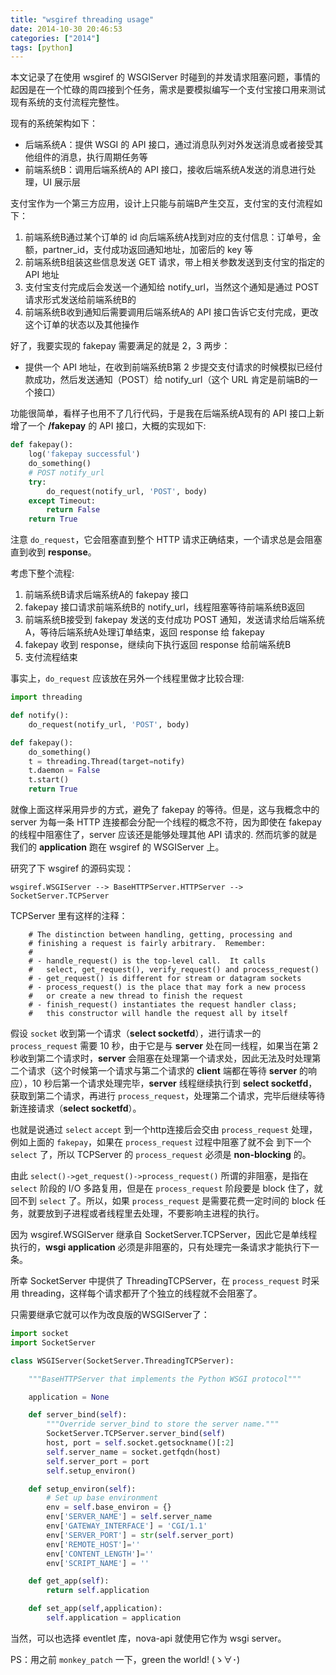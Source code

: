 ```yaml
---
title: "wsgiref threading usage"
date: 2014-10-30 20:46:53
categories: ["2014"]
tags: [python]
---
```


本文记录了在使用 wsgiref 的 WSGIServer 时碰到的并发请求阻塞问题，事情的起因是在一个忙碌的周四接到个任务，需求是要模拟编写一个支付宝接口用来测试现有系统的支付流程完整性。

现有的系统架构如下：

- 后端系统A：提供 WSGI 的 API 接口，通过消息队列对外发送消息或者接受其他组件的消息，执行周期任务等
- 前端系统B：调用后端系统A的 API 接口，接收后端系统A发送的消息进行处理，UI 展示层

支付宝作为一个第三方应用，设计上只能与前端B产生交互，支付宝的支付流程如下：

1. 前端系统B通过某个订单的 id 向后端系统A找到对应的支付信息：订单号，金额，partner_id，支付成功返回通知地址，加密后的 key 等 
2. 前端系统B组装这些信息发送 GET 请求，带上相关参数发送到支付宝的指定的 API 地址
3. 支付宝支付完成后会发送一个通知给 notify_url，当然这个通知是通过 POST 请求形式发送给前端系统B的
4. 前端系统B收到通知后需要调用后端系统A的 API 接口告诉它支付完成，更改这个订单的状态以及其他操作

好了，我要实现的 fakepay 需要满足的就是 2，3 两步：

- 提供一个 API 地址，在收到前端系统B第 2 步提交支付请求的时候模拟已经付款成功，然后发送通知（POST）给 notify_url（这个 URL 肯定是前端B的一个接口）

功能很简单，看样子也用不了几行代码，于是我在后端系统A现有的 API 接口上新增了一个 **/fakepay** 的 API 接口，大概的实现如下:

```python
def fakepay():
    log('fakepay successful')
    do_something()
    # POST notify_url
    try:
        do_request(notify_url, 'POST', body)
    except Timeout:
        return False
    return True
```

注意 `do_request`，它会阻塞直到整个 HTTP 请求正确结束，一个请求总是会阻塞直到收到 **response**。

考虑下整个流程:

1. 前端系统B请求后端系统A的 fakepay 接口
2. fakepay 接口请求前端系统B的 notify_url，线程阻塞等待前端系统B返回
3. 前端系统B接受到 fakepay 发送的支付成功 POST 通知，发送请求给后端系统A，等待后端系统A处理订单结束，返回 response 给 fakepay
4. fakepay 收到 response，继续向下执行返回 response 给前端系统B
5. 支付流程结束

事实上，`do_request` 应该放在另外一个线程里做才比较合理:

```python
import threading

def notify():
    do_request(notify_url, 'POST', body)

def fakepay():
    do_something()
    t = threading.Thread(target=notify)
    t.daemon = False
    t.start()
    return True
```

就像上面这样采用异步的方式，避免了 fakepay 的等待。但是，这与我概念中的 server 为每一条 HTTP 连接都会分配一个线程的概念不符，因为即使在 fakepay 的线程中阻塞住了，server 应该还是能够处理其他 API 请求的. 然而坑爹的就是我们的 **application** 跑在 wsgiref 的 WSGIServer 上。

研究了下 wsgiref 的源码实现：

```
wsgiref.WSGIServer --> BaseHTTPServer.HTTPServer --> SocketServer.TCPServer
```

TCPServer 里有这样的注释：

```
    # The distinction between handling, getting, processing and
    # finishing a request is fairly arbitrary.  Remember:
    #
    # - handle_request() is the top-level call.  It calls
    #   select, get_request(), verify_request() and process_request()
    # - get_request() is different for stream or datagram sockets
    # - process_request() is the place that may fork a new process
    #   or create a new thread to finish the request
    # - finish_request() instantiates the request handler class;
    #   this constructor will handle the request all by itself
```

假设 `socket` 收到第一个请求（**select socketfd**），进行请求一的 `process_request` 需要 10 秒，由于它是与 **server** 处在同一线程，如果当在第 2 秒收到第二个请求时，**server** 会阻塞在处理第一个请求处，因此无法及时处理第二个请求（这个时候第一个请求与第二个请求的 **client** 端都在等待 **server** 的响应），10 秒后第一个请求处理完毕，**server** 线程继续执行到 **select socketfd**，获取到第二个请求，再进行 `process_request`，处理第二个请求，完毕后继续等待新连接请求（**select socketfd**）。

也就是说通过 `select` `accept` 到一个http连接后会交由 `process_request` 处理，例如上面的 `fakepay`，如果在 `process_request` 过程中阻塞了就不会
到下一个 `select` 了，所以 TCPServer 的 `process_request` 必须是 **non-blocking** 的。

由此 `select()->get_request()->process_request()` 所谓的非阻塞，是指在 `select` 阶段的 I/O 多路复用，但是在 `process_request` 阶段要是 block 住了，就回不到 `select` 了。所以，如果 `process_request` 是需要花费一定时间的 block 任务，就要放到子进程或者线程里去处理，不要影响主进程的执行。

因为 wsgiref.WSGIServer 继承自 SocketServer.TCPServer，因此它是单线程执行的，**wsgi application** 必须是非阻塞的，只有处理完一条请求才能执行下一条。

所幸 SocketServer 中提供了 ThreadingTCPServer，在 `process_request` 时采用 threading，这样每个请求都开了个独立的线程就不会阻塞了。

只需要继承它就可以作为改良版的WSGIServer了：

```python
import socket
import SocketServer

class WSGIServer(SocketServer.ThreadingTCPServer):

    """BaseHTTPServer that implements the Python WSGI protocol"""

    application = None

    def server_bind(self):
        """Override server_bind to store the server name."""
        SocketServer.TCPServer.server_bind(self)
        host, port = self.socket.getsockname()[:2]
        self.server_name = socket.getfqdn(host)
        self.server_port = port
        self.setup_environ()

    def setup_environ(self):
        # Set up base environment
        env = self.base_environ = {}
        env['SERVER_NAME'] = self.server_name
        env['GATEWAY_INTERFACE'] = 'CGI/1.1'
        env['SERVER_PORT'] = str(self.server_port)
        env['REMOTE_HOST']=''
        env['CONTENT_LENGTH']=''
        env['SCRIPT_NAME'] = ''

    def get_app(self):
        return self.application

    def set_app(self,application):
        self.application = application
```

当然，可以也选择 eventlet 库，nova-api 就使用它作为 wsgi server。

PS：用之前 `monkey_patch` 一下，green the world! (ゝ∀･)

